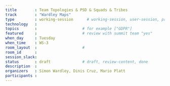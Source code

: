 ```yaml
---
title        : Team Topologies & PSD & Squads & Tribes
track        : "Wardley Maps"
type         : working-session      # working-session, user-session, product-session
technology   :
topics       :                    # for example ["GDPR"]
featured     :                    # review with summit team "yes"
when_day     : Tuesday
when_time    : WS-3
room_layout  :                    #
room_id      : 
session_slack: 
status       : draft              # draft, review-content, done
description  :
organizers   : Simon Wardley, Dinis Cruz, Mario Platt
participants :
---
```



<!--(add intro)

## WHY

(...)

## What

(...)

## Outcomes

(...)

## References

(...)


## Previous-->
